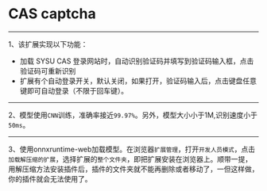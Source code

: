 # CAS captcha

---

1、该扩展实现以下功能：
  
- 加载 SYSU CAS 登录网站时，自动识别验证码并填写到验证码输入框，点击验证码可重新识别
- 扩展有个自动登录开关，默认关闭，如果打开，验证码输入后，点击键盘任意键即可自动登录（不限于回车键）。

---

2、模型使用`CNN`训练，准确率接近`99.97%`。另外，模型大小小于1M,识别速度小于`50ms`。

---

3、使用onnxruntime-web加载模型。在浏览器`扩展管理`，打开`开发人员模式`，点击`加载解压缩的扩展`，选择扩展的`整个文件夹`，即把扩展安装在浏览器上。顺带一提，用解压缩方法安装插件后，插件的文件夹就不能再删除或者移动了，一但这样做，你的插件就会无法使用了。
